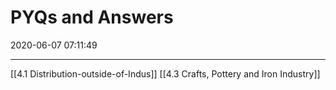 # PYQs and Answers 
2020-06-07 07:11:49
            
---

[[4.1 Distribution-outside-of-Indus]]
[[4.3 Crafts, Pottery and Iron Industry]]


